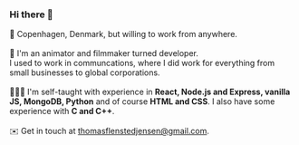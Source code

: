 ### Hi there 👋
📍 Copenhagen, Denmark, but willing to work from anywhere. <br><br>
🎥 I'm an animator and filmmaker turned developer.<br>I used to work in communcations, where I did work for everything from small businesses to global corporations. <br><br>
🧑🏼‍💻 I'm self-taught with experience in **React, Node.js and Express, vanilla JS, MongoDB, Python** and of course **HTML and CSS**. I also have some experience with **C and C++**. <br><br>
✉️ Get in touch at thomasflenstedjensen@gmail.com.
